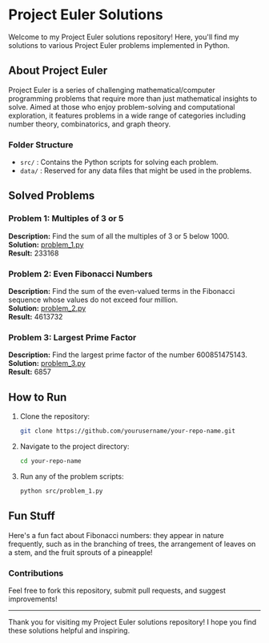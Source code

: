 # Project Euler Solutions

Welcome to my Project Euler solutions repository! Here, you'll find my solutions to various Project Euler problems implemented in Python.

## About Project Euler

Project Euler is a series of challenging mathematical/computer programming problems that require more than just mathematical insights to solve. Aimed at those who enjoy problem-solving and computational exploration, it features problems in a wide range of categories including number theory, combinatorics, and graph theory.

### Folder Structure

- `src/` : Contains the Python scripts for solving each problem.
- `data/` : Reserved for any data files that might be used in the problems.

## Solved Problems

### Problem 1: Multiples of 3 or 5
**Description:** Find the sum of all the multiples of 3 or 5 below 1000.  
**Solution:** [problem_1.py](src/problem_1.py)  
**Result:** 233168

### Problem 2: Even Fibonacci Numbers
**Description:** Find the sum of the even-valued terms in the Fibonacci sequence whose values do not exceed four million.  
**Solution:** [problem_2.py](src/problem_2.py)  
**Result:** 4613732

### Problem 3: Largest Prime Factor
**Description:** Find the largest prime factor of the number 600851475143.  
**Solution:** [problem_3.py](src/problem_3.py)  
**Result:** 6857

## How to Run

1. Clone the repository:
    ```bash
    git clone https://github.com/yourusername/your-repo-name.git
    ```
2. Navigate to the project directory:
    ```bash
    cd your-repo-name
    ```
3. Run any of the problem scripts:
    ```bash
    python src/problem_1.py
    ```

## Fun Stuff

Here's a fun fact about Fibonacci numbers: they appear in nature frequently, such as in the branching of trees, the arrangement of leaves on a stem, and the fruit sprouts of a pineapple!

### Contributions

Feel free to fork this repository, submit pull requests, and suggest improvements!

---

Thank you for visiting my Project Euler solutions repository! I hope you find these solutions helpful and inspiring.

